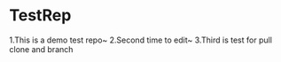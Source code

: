 TestRep
=======

1.This is a demo test repo~
2.Second time to edit~
3.Third is test for pull clone and branch
